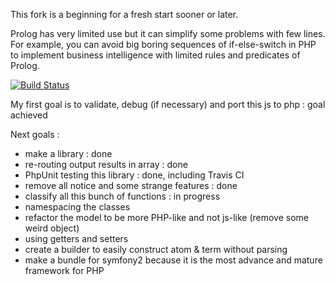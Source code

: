 This fork is a beginning for a fresh start sooner or later.

Prolog has very limited use but it can simplify some problems with few lines.
For example, you can avoid big boring sequences of if-else-switch in PHP
to implement business intelligence with limited rules and predicates of Prolog.

[![Build Status](https://secure.travis-ci.org/Trismegiste/InferenceBundle.png)](http://travis-ci.org/Trismegiste/InferenceBundle)

My first goal is to validate, debug (if necessary) and port this js to php : goal achieved

Next goals :
* make a library : done
* re-routing output results in array : done
* PhpUnit testing this library : done, including Travis CI
* remove all notice and some strange features : done
* classify all this bunch of functions : in progress
* namespacing the classes
* refactor the model to be more PHP-like and not js-like (remove some weird object)
* using getters and setters
* create a builder to easily construct atom & term without parsing
* make a bundle for symfony2 because it is the most advance and mature framework for PHP

